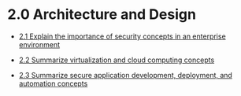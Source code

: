 # 2.0 Architecture and Design

* [2.1 Explain the importance of security concepts in an enterprise environment](./2.1-explain-the-importance-of-security-concepts-in-an-enterprise-environment.md)

* [2.2 Summarize virtualization and cloud computing concepts](./2.2-summarize-virtualization-and-cloud-computing-concepts.md)

* [2.3 Summarize secure application development, deployment, and automation concepts](./2.3-summarize-secure-application-development-deployment-and-automation-concepts.md)
